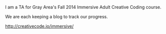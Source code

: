 I am a TA for Gray Area's Fall 2014 Immersive Adult Creative Coding course.

We are each keeping a blog to track our progress.

http://creativecode.io/immersive/
